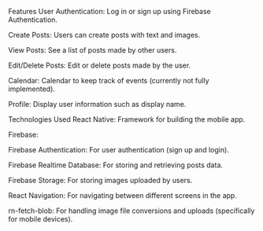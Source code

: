 Features
User Authentication: Log in or sign up using Firebase Authentication.

Create Posts: Users can create posts with text and images.

View Posts: See a list of posts made by other users.

Edit/Delete Posts: Edit or delete posts made by the user.

Calendar: Calendar to keep track of events (currently not fully implemented).

Profile: Display user information such as display name.

Technologies Used
React Native: Framework for building the mobile app.

Firebase:

Firebase Authentication: For user authentication (sign up and login).

Firebase Realtime Database: For storing and retrieving posts data.

Firebase Storage: For storing images uploaded by users.

React Navigation: For navigating between different screens in the app.

rn-fetch-blob: For handling image file conversions and uploads (specifically for mobile devices).

